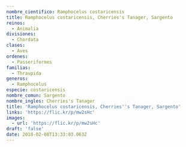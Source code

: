 ```yaml
---
nombre_cientifico: Ramphocelus costaricensis
title: Ramphocelus costaricensis, Cherries's Tanager, Sargento
reinos:
  - Animalia
divisiones:
  - Chordata
clases:
  - Aves
ordenes:
  - Passeriformes
familias:
  - Thraupida
generos:
  - Ramphocelus
especie: costaricensis
nombre_comun: Sargento
nombre_ingles: Cherries's Tanager
title: 'Ramphocelus costaricensis, Cherries''s Tanager, Sargento'
links: 'https://flic.kr/p/mw2sHc'
images:
  - url: 'https://flic.kr/p/mw2sHc'
draft: 'false'
date: 2018-02-08T13:33:03.063Z
---
```


